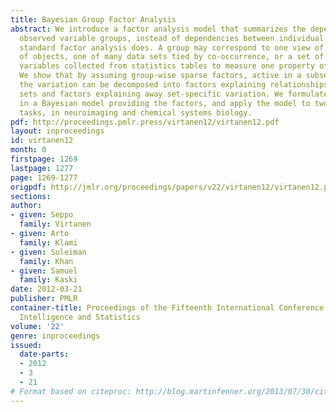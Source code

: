 ```yaml
---
title: Bayesian Group Factor Analysis
abstract: We introduce a factor analysis model that summarizes the dependencies between
  observed variable groups, instead of dependencies between individual variables as
  standard factor analysis does. A group may correspond to one view of the same set
  of objects, one of many data sets tied by co-occurrence, or a set of alternative
  variables collected from statistics tables to measure one property of interest.
  We show that by assuming group-wise sparse factors, active in a subset of the sets,
  the variation can be decomposed into factors explaining relationships between the
  sets and factors explaining away set-specific variation. We formulate the assumptions
  in a Bayesian model providing the factors, and apply the model to two data analysis
  tasks, in neuroimaging and chemical systems biology.
pdf: http://proceedings.pmlr.press/virtanen12/virtanen12.pdf
layout: inproceedings
id: virtanen12
month: 0
firstpage: 1269
lastpage: 1277
page: 1269-1277
origpdf: http://jmlr.org/proceedings/papers/v22/virtanen12/virtanen12.pdf
sections: 
author:
- given: Seppo
  family: Virtanen
- given: Arto
  family: Klami
- given: Suleiman
  family: Khan
- given: Samuel
  family: Kaski
date: 2012-03-21
publisher: PMLR
container-title: Proceedings of the Fifteenth International Conference on Artificial
  Intelligence and Statistics
volume: '22'
genre: inproceedings
issued:
  date-parts:
  - 2012
  - 3
  - 21
# Format based on citeproc: http://blog.martinfenner.org/2013/07/30/citeproc-yaml-for-bibliographies/
---
```

